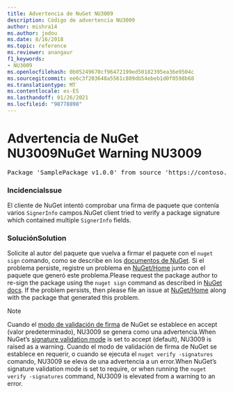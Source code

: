 ```yaml
---
title: Advertencia de NuGet NU3009
description: Código de advertencia NU3009
author: mishra14
ms.author: jodou
ms.date: 8/16/2018
ms.topic: reference
ms.reviewer: anangaur
f1_keywords:
- NU3009
ms.openlocfilehash: 0b05249670cf96472199ed50182395ea36e9504c
ms.sourcegitcommit: ee6c3f203648a5561c809db54ebeb1d0f0598b68
ms.translationtype: MT
ms.contentlocale: es-ES
ms.lasthandoff: 01/26/2021
ms.locfileid: "98778898"
---
```

# <a name="nuget-warning-nu3009"></a><span data-ttu-id="a90ce-103">Advertencia de NuGet NU3009</span><span class="sxs-lookup"><span data-stu-id="a90ce-103">NuGet Warning NU3009</span></span>

<pre>Package 'SamplePackage v1.0.0' from source 'https://contoso.com/index.json': The package signature file does not contain exactly one primary signature.</pre>

### <a name="issue"></a><span data-ttu-id="a90ce-104">Incidencia</span><span class="sxs-lookup"><span data-stu-id="a90ce-104">Issue</span></span>

<span data-ttu-id="a90ce-105">El cliente de NuGet intentó comprobar una firma de paquete que contenía varios `SignerInfo` campos.</span><span class="sxs-lookup"><span data-stu-id="a90ce-105">NuGet client tried to verify a package signature which contained multiple `SignerInfo` fields.</span></span>


### <a name="solution"></a><span data-ttu-id="a90ce-106">Solución</span><span class="sxs-lookup"><span data-stu-id="a90ce-106">Solution</span></span>

<span data-ttu-id="a90ce-107">Solicite al autor del paquete que vuelva a firmar el paquete con el `nuget sign` comando, como se describe en los [documentos de NuGet](../../create-packages/sign-a-package.md). Si el problema persiste, registre un problema en [NuGet/Home](https://github.com/NuGet/Home/issues) junto con el paquete que generó este problema.</span><span class="sxs-lookup"><span data-stu-id="a90ce-107">Please request the package author to re-sign the package using the `nuget sign` command as described in [NuGet docs](../../create-packages/sign-a-package.md). If the problem persists, then please file an issue at [NuGet/Home](https://github.com/NuGet/Home/issues) along with the package that generated this problem.</span></span>


> [!Note]
> <span data-ttu-id="a90ce-108">Cuando el [modo de validación de firma](../../consume-packages/installing-signed-packages.md#configure-package-signature-requirements) de NuGet se establece en accept (valor predeterminado), NU3009 se genera como una advertencia.</span><span class="sxs-lookup"><span data-stu-id="a90ce-108">When NuGet’s [signature validation mode](../../consume-packages/installing-signed-packages.md#configure-package-signature-requirements) is set to accept (default), NU3009 is raised as a warning.</span></span> <span data-ttu-id="a90ce-109">Cuando el modo de validación de firma de NuGet se establece en requerir, o cuando se ejecuta el `nuget verify -signatures` comando, NU3009 se eleva de una advertencia a un error.</span><span class="sxs-lookup"><span data-stu-id="a90ce-109">When NuGet’s signature validation mode is set to require, or when running the `nuget verify -signatures` command, NU3009 is elevated from a warning to an error.</span></span> 
